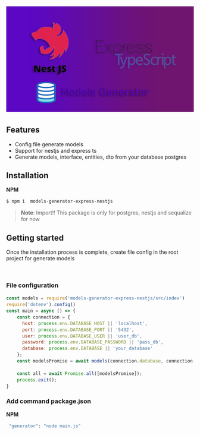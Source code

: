 <h1 align="center">
<div align="center">
  <a href="http://nestjs.com/" target="_blank">
    <img src="./media/logo-generators.png" width="600" alt="NestJS Express Generators Logo" />
  </a>
</div>
</h1>

## Features 

- Config file generate models  
- Support for nestjs and express ts
- Generate models, interface, entities, dto from your database postgres


## Installation

**NPM**
```bash
$ npm i  models-generator-express-nestjs
```

> **Note**: Import!! This package is only for postgres, nestjs and sequalize for now


## Getting started

Once the installation process is complete,  create file config in the root project for generate models 

&nbsp;

### File configuration

```javascript
const models = require('models-generator-express-nestjs/src/index')
require('dotenv').config()
const main = async () => {
    const connection = {
      host: process.env.DATABASE_HOST || 'localhost',
      port: process.env.DATABASE_PORT || '5432',
      user: process.env.DATABASE_USER || 'user_db',
      password: process.env.DATABASE_PASSWORD || 'pass_db',
      database: process.env.DATABASE || 'your_database'
    };
    const modelsPromise = await models(connection.database, connection,'./app/modules/');
  
    const all = await Promise.all([modelsPromise]);
    process.exit();
}
```

### Add command package.json

**NPM**
```bash
 "generator": "node main.js"
```

